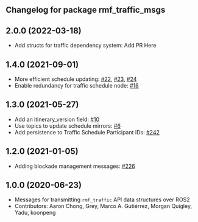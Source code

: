 ## Changelog for package rmf_traffic_msgs

2.0.0 (2022-03-18)
------------------
* Add structs for traffic dependency system: Add PR Here

1.4.0 (2021-09-01)
------------------
* More efficient schedule updating: [#22](https://github.com/open-rmf/rmf_traffic/pull/22), [#23](https://github.com/open-rmf/rmf_traffic/pull/23), [#24](https://github.com/open-rmf/rmf_traffic/pull/24)
* Enable redundancy for traffic schedule node: [#16](https://github.com/open-rmf/rmf_traffic/pull/16)

1.3.0 (2021-05-27)
------------------
* Add an itinerary_version field: [#10](https://github.com/open-rmf/rmf_internal_msgs/pull/10)
* Use topics to update schedule mirrors: [#6](https://github.com/open-rmf/rmf_internal_msgs/pull/6)
* Add persistence to Traffic Schedule Participant IDs: [#242](https://github.com/osrf/rmf_core/pull/242)

1.2.0 (2021-01-05)
------------------
* Adding blockade management messages: [#226](https://github.com/osrf/rmf_core/pull/226)

1.0.0 (2020-06-23)
------------------
* Messages for transmitting `rmf_traffic` API data structures over ROS2
* Contributors: Aaron Chong, Grey, Marco A. Gutiérrez, Morgan Quigley, Yadu, koonpeng
